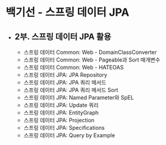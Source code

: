 # 백기선 - 스프링 데이터 JPA
- 2부. 스프링 데이터 JPA 활용
  -  
  - 스프링 데이터 Common: Web - DomainClassConverter
  - 스프링 데이터 Common: Web - Pageable과 Sort 매개변수
  - 스프링 데이터 Common: Web - HATEOAS
  - 스프링 데이터 JPA: JPA Repository
  - 스프링 데이터 JPA: JPA 쿼리 메서드
  - 스프링 데이터 JPA: JPA 쿼리 메서드 Sort
  - 스프링 데이터 JPA: Named Parameter와 SpEL
  - 스프링 데이터 JPA: Update 쿼리  
  - 스프링 데이터 JPA: EntityGraph
  - 스프링 데이터 JPA: Projection
  - 스프링 데이터 JPA: Specifications
  - 스프링 데이터 JPA: Query by Example